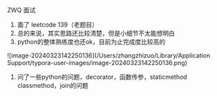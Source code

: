 ZWQ 面试

1. 面了 leetcode 139（老题目）
2. 总的来说，其实思路还比较清楚，但是小细节不太能想明白
3. python的整体熟练度也还ok，目前为止完成度比较高的

![image-20240323142250136](/Users/zhangzhizuo/Library/Application Support/typora-user-images/image-20240323142250136.png)

1. 问了一些python的问题，decorator，函数传参，staticmethod classmethod，join的问题



